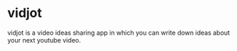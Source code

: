 # vidjot
vidjot is a video ideas sharing app in which you can write down ideas about your next youtube video. 
